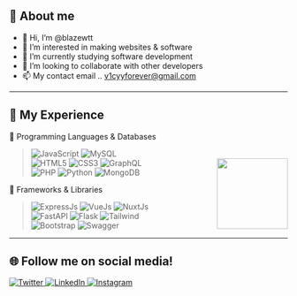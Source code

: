 <h2>📃 About me</h2>

- 👋 Hi, I’m @blazewtt
- 👀 I’m interested in making websites & software
- 🌱 I’m currently studying software development
- 💞️ I’m looking to collaborate with other developers
- 📫 My contact email .. v1cyyforever@gmail.com

<hr>

<h2>🌌 My Experience</h2>
<div align="left">

  🔰 Programming Languages & Databases
  
> ![JavaScript](https://img.shields.io/badge/-JavaScript-black?style=flat-square&logo=javascript)
![MySQL](https://img.shields.io/badge/-MySQL-black?style=flat-square&logo=mysql)<br> <img src="https://user-images.githubusercontent.com/5713670/87202985-820dcb80-c2b6-11ea-9f56-7ec461c497c3.gif" width="128" align="right">
![HTML5](https://img.shields.io/badge/-HTML5-black?style=flat-square&logo=html5&logoColor=white)
![CSS3](https://img.shields.io/badge/-CSS3-black?style=flat-square&logo=css3) 
![GraphQL](https://img.shields.io/badge/-GraphQL-black?style=flat-square&logo=graphql)<br> 
![PHP](https://img.shields.io/badge/-PHP-black?style=flat-square&logo=php)
![Python](https://img.shields.io/badge/-Python-black?style=flat-square&logo=python)
![MongoDB](https://img.shields.io/badge/-MongoDB-black?style=flat-square&logo=mongodb)

  🧵 Frameworks & Libraries
> ![ExpressJs](https://img.shields.io/badge/-Express-black?style=flat-square&logo=express)
  ![VueJs](https://img.shields.io/badge/-Vue-black?style=flat-square&logo=vue.js)
![NuxtJs](https://img.shields.io/badge/-Nuxt-black?style=flat-square&logo=nuxt.js)<br>
![FastAPI](https://img.shields.io/badge/-FastAPI-black?style=flat-square&logo=fastapi)
![Flask](https://img.shields.io/badge/-Flask-black?style=flat-square&logo=flask)
![Tailwind](https://img.shields.io/badge/-Tailwind-black?style=flat-square&logo=tailwindcss)<br>
![Bootstrap](https://img.shields.io/badge/-Bootstrap-black?style=flat-square&logo=bootstrap)
![Swagger](https://img.shields.io/badge/-Swagger-black?style=flat-square&logo=swagger)

<hr>
  <h2>🌐 Follow me on social media!</h2>
<p align="left">
  <a href="https://twitter.com/blazewtt" target="_blank">
    <img src="https://img.shields.io/badge/twitter-%231DA1F2.svg?&style=for-the-badge&logo=twitter&logoColor=white&color=071A2C" alt="Twitter"/>
  </a>
  <a href="https://www.linkedin.com/in/ahmed-raymond-80b099202/" target="_blank">
    <img src="https://img.shields.io/badge/linkedin-%230077B5.svg?&style=for-the-badge&logo=linkedin&logoColor=white&color=071A2C" alt="LinkedIn"/>
  </a>
  <a href="https://instagram.com/_pmy" target="_blank">
    <img src="https://img.shields.io/badge/instagram-%23E4405F.svg?&style=for-the-badge&logo=instagram&logoColor=white&color=071A2C" alt="Instagram"/>
  </a>
</p>
 
<!---
blazewtt/blazewtt is a ✨ special ✨ repository because its `README.md` (this file) appears on your GitHub profile.
You can click the Preview link to take a look at your changes.
--->
